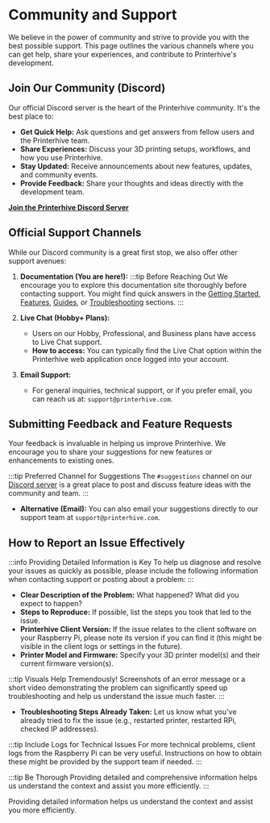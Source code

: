 # Community and Support

We believe in the power of community and strive to provide you with the best possible support. This page outlines the various channels where you can get help, share your experiences, and contribute to Printerhive's development.

## Join Our Community (Discord)

Our official Discord server is the heart of the Printerhive community. It's the best place to:

*   **Get Quick Help:** Ask questions and get answers from fellow users and the Printerhive team.
*   **Share Experiences:** Discuss your 3D printing setups, workflows, and how you use Printerhive.
*   **Stay Updated:** Receive announcements about new features, updates, and community events.
*   **Provide Feedback:** Share your thoughts and ideas directly with the development team.

[**Join the Printerhive Discord Server**](https://discord.gg/AwNP6HwvMZ)

## Official Support Channels

While our Discord community is a great first stop, we also offer other support avenues:

1.  **Documentation (You are here!):**
    :::tip Before Reaching Out
    We encourage you to explore this documentation site thoroughly before contacting support. You might find quick answers in the [Getting Started](/), [Features](./../features/), [Guides](./../guides/bambu-lab-factory-reset.md), or [Troubleshooting](./../troubleshooting/) sections.
    :::

2.  **Live Chat (Hobby+ Plans):**
    *   Users on our Hobby, Professional, and Business plans have access to Live Chat support.
    *   **How to access:** You can typically find the Live Chat option within the Printerhive web application once logged into your account.

3.  **Email Support:**
    *   For general inquiries, technical support, or if you prefer email, you can reach us at: `support@printerhive.com`.

## Submitting Feedback and Feature Requests

Your feedback is invaluable in helping us improve Printerhive. We encourage you to share your suggestions for new features or enhancements to existing ones.

:::tip Preferred Channel for Suggestions
The `#suggestions` channel on our [Discord server](https://discord.gg/AwNP6HwvMZ) is a great place to post and discuss feature ideas with the community and team.
:::

*   **Alternative (Email):** You can also email your suggestions directly to our support team at `support@printerhive.com`.

## How to Report an Issue Effectively

:::info Providing Detailed Information is Key
To help us diagnose and resolve your issues as quickly as possible, please include the following information when contacting support or posting about a problem:
:::

*   **Clear Description of the Problem:** What happened? What did you expect to happen?
*   **Steps to Reproduce:** If possible, list the steps you took that led to the issue.
*   **Printerhive Client Version:** If the issue relates to the client software on your Raspberry Pi, please note its version if you can find it (this might be visible in the client logs or settings in the future).
*   **Printer Model and Firmware:** Specify your 3D printer model(s) and their current firmware version(s).

:::tip Visuals Help Tremendously!
Screenshots of an error message or a short video demonstrating the problem can significantly speed up troubleshooting and help us understand the issue much faster.
:::

*   **Troubleshooting Steps Already Taken:** Let us know what you've already tried to fix the issue (e.g., restarted printer, restarted RPi, checked IP addresses).

:::tip Include Logs for Technical Issues
For more technical problems, client logs from the Raspberry Pi can be very useful. Instructions on how to obtain these might be provided by the support team if needed.
:::

:::tip Be Thorough
Providing detailed and comprehensive information helps us understand the context and assist you more efficiently.
:::

Providing detailed information helps us understand the context and assist you more efficiently. 